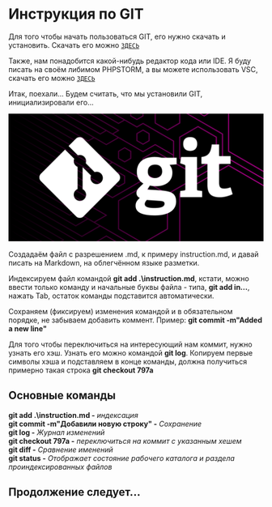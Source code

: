 # Инструкция по GIT

Для того чтобы начать пользоваться GIT, его нужно скачать и установить. Скачать его можно <code>[ЗДЕСЬ](https://git-scm.com/downloads "Ссылка на файл")
</code>

Также, нам понадобится какой-нибудь редактор кода или IDE. Я буду писать на своём либимом  PHPSTORM, а вы можете использовать  VSC, скачать его можно <code>[ЗДЕСЬ](https://code.visualstudio.com/ "Ссылка на файл")
</code> 

Итак, поехали...
Будем считать, что мы установили GIT, инициализировали его...

<code>![Фото GIT](/img/git.png "Фото GIT")
</code>

Создадаём файл с разрешением .md, к примеру instruction.md, и давай писать на Markdown, на облегчённом языке разметки.


Индексируем файл командой **git add .\instruction.md**, кстати, можно ввести только команду и начальные буквы файла - типа, **git add in...**, нажать Tab, остаток команды подставится автоматически.

Сохраняем (фиксируем) изменения командой и в обязательном порядке, не забываем добавить коммент. Пример: **git commit -m"Added a new line"**

Для того чтобы переключиться на интересующий нам коммит, нужно узнать его хэш. Узнать его можно командой **git log**. Копируем первые символы хэша и подставляем в конце команды, должна получиться примерно такая строка **git checkout 797a**

## Основные  команды

**git add .\instruction.md -** *индексация*  
**git commit -m"Добавили новую строку" -** *Сохранение*  
**git log -** *Журнал изменений*  
**git checkout 797a -** *переключиться на коммит с указанным хешем*  
**git diff -** *Сравнение именений*   
**git status -** *Отображает состояние рабочего каталога и раздела проиндексированных файлов*

## Продолжение следует...


